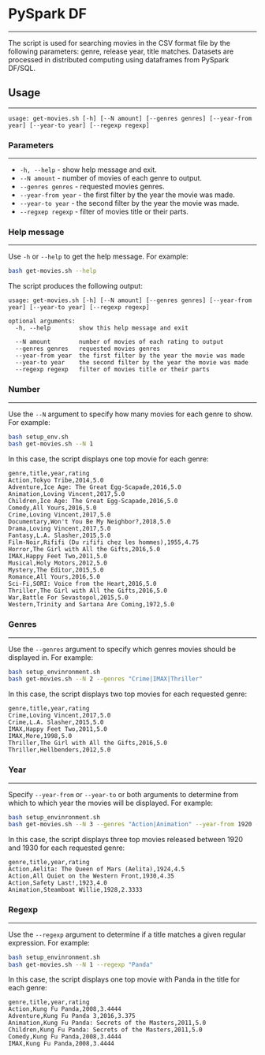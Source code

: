 # PySpark DF
---
The script is used for searching movies in the CSV format file by the following parameters: genre, release year, title matches. Datasets are processed in distributed computing using dataframes from PySpark DF/SQL.

## Usage
---
```text
usage: get-movies.sh [-h] [--N amount] [--genres genres] [--year-from year] [--year-to year] [--regexp regexp]
```

### Parameters
---
- `-h, --help` - show help message and exit.
- `--N amount` - number of movies of each genre to output.
- `--genres genres` - requested movies genres.
- `--year-from year` - the first filter by the year the movie was made.
- `--year-to year` - the second filter by the year the movie was made.
- `--regxep regexp` - filter of movies title or their parts.

### Help message
---
Use `-h` or `--help` to get the help message. For example:
```bash
bash get-movies.sh --help
```

The script produces the following output:
```text
usage: get-movies.sh [-h] [--N amount] [--genres genres] [--year-from year] [--year-to year] [--regexp regexp]

optional arguments:
  -h, --help        show this help message and exit

  --N amount        number of movies of each rating to output
  --genres genres   requested movies genres
  --year-from year  the first filter by the year the movie was made
  --year-to year    the second filter by the year the movie was made
  --regexp regexp   filter of movies title or their parts
```

### Number
---
Use the `--N` argument to specify how many movies for each genre to show. For example:
```bash
bash setup_env.sh
bash get-movies.sh --N 1
```

In this case, the script displays one top movie for each genre:
```text
genre,title,year,rating
Action,Tokyo Tribe,2014,5.0
Adventure,Ice Age: The Great Egg-Scapade,2016,5.0
Animation,Loving Vincent,2017,5.0
Children,Ice Age: The Great Egg-Scapade,2016,5.0
Comedy,All Yours,2016,5.0
Crime,Loving Vincent,2017,5.0
Documentary,Won't You Be My Neighbor?,2018,5.0
Drama,Loving Vincent,2017,5.0
Fantasy,L.A. Slasher,2015,5.0
Film-Noir,Rififi (Du rififi chez les hommes),1955,4.75
Horror,The Girl with All the Gifts,2016,5.0
IMAX,Happy Feet Two,2011,5.0
Musical,Holy Motors,2012,5.0
Mystery,The Editor,2015,5.0
Romance,All Yours,2016,5.0
Sci-Fi,SORI: Voice from the Heart,2016,5.0
Thriller,The Girl with All the Gifts,2016,5.0
War,Battle For Sevastopol,2015,5.0
Western,Trinity and Sartana Are Coming,1972,5.0
```

### Genres
---
Use the `--genres` argument to specify which genres movies should be displayed in. For example:
```bash
bash setup_envinronment.sh
bash get-movies.sh --N 2 --genres "Crime|IMAX|Thriller"
```

In this case, the script displays two top movies for each requested genre:
```text
genre,title,year,rating
Crime,Loving Vincent,2017,5.0
Crime,L.A. Slasher,2015,5.0
IMAX,Happy Feet Two,2011,5.0
IMAX,More,1998,5.0
Thriller,The Girl with All the Gifts,2016,5.0
Thriller,Hellbenders,2012,5.0
```

### Year
---
Specify `--year-from` or `--year-to` or both arguments to determine from which to which year the movies will be displayed. For example:
```bash
bash setup_envinronment.sh
bash get-movies.sh --N 3 --genres "Action|Animation" --year-from 1920 --year-to 1930
```

In this case, the script displays three top movies released between 1920 and 1930 for each requested genre:
```text
genre,title,year,rating
Action,Aelita: The Queen of Mars (Aelita),1924,4.5
Action,All Quiet on the Western Front,1930,4.35
Action,Safety Last!,1923,4.0
Animation,Steamboat Willie,1928,2.3333
```

### Regexp
---
Use the `--regexp` argument to determine if a title matches a given regular expression. For example:
```bash
bash setup_envinronment.sh
bash get-movies.sh --N 1 --regexp "Panda"
```

In this case, the script displays one top movie with Panda in the title for each genre:
```text
genre,title,year,rating
Action,Kung Fu Panda,2008,3.4444
Adventure,Kung Fu Panda 3,2016,3.375
Animation,Kung Fu Panda: Secrets of the Masters,2011,5.0
Children,Kung Fu Panda: Secrets of the Masters,2011,5.0
Comedy,Kung Fu Panda,2008,3.4444
IMAX,Kung Fu Panda,2008,3.4444
```